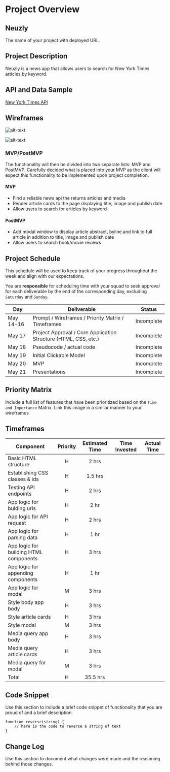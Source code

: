 # Project Overview

## Neuzly

The name of your project with deployed URL.

## Project Description

Neuzly is a news app that allows users to search for New York Times articles by keyword. 

## API and Data Sample

[New York Times API](https://developer.nytimes.com/apis)

## Wireframes

![alt-text](https://res.cloudinary.com/ditt6ekpx/image/upload/v1621217750/GA%20Project%201/iPhone_12_Pro_Max_1_vsg616.png "Image of main view of app")

![alt-text](https://res.cloudinary.com/ditt6ekpx/image/upload/v1621217750/GA%20Project%201/iPhone_12_Pro_Max_2_fxh5gw.png "Image of modal window")

### MVP/PostMVP

The functionality will then be divided into two separate lists: MVP and PostMVP.  Carefully decided what is placed into your MVP as the client will expect this functionality to be implemented upon project completion.  

#### MVP 
- Find a reliable news api the returns articles and media
- Render article cards to the page displaying title, image and publish date
- Allow users to search for articles by keyword

#### PostMVP  

- Add modal window to display article abstract, byline and link to full article in addition to title, image and publish date
- Allow users to search book/movie reviews

## Project Schedule

This schedule will be used to keep track of your progress throughout the week and align with our expectations.  

You are **responsible** for scheduling time with your squad to seek approval for each deliverable by the end of the corresponding day, excluding `Saturday` and `Sunday`.

|  Day | Deliverable | Status
|---|---| ---|
|May 14-16| Prompt / Wireframes / Priority Matrix / Timeframes | Incomplete
|May 17| Project Approval / Core Application Structure (HTML, CSS, etc.) | Incomplete
|May 18| Pseudocode / actual code | Incomplete
|May 19| Initial Clickable Model  | Incomplete
|May 20| MVP | Incomplete
|May 21| Presentations | Incomplete

## Priority Matrix

Include a full list of features that have been prioritized based on the `Time and Importance` Matrix.  Link this image in a similar manner to your wireframes

## Timeframes

| Component | Priority | Estimated Time | Time Invested | Actual Time |
| --- | :---: |  :---: | :---: | :---: |
| Basic HTML structure | H | 2 hrs |  |  |
| Establishing CSS classes & ids | H | 1.5 hrs |  |  |
| Testing API endpoints | H | 2 hrs |  |  |
| App logic for bulding urls | H | 2 hr | |  |  |
| App logic for API request | H | 2 hrs |  |  |
| App logic for parsing data | H | 1 hr |  |  |
| App logic for building HTML components | H | 3 hrs |  |
| App logic for appending components | H | 1 hr |  |  |
| App logic for modal | M | 3 hrs |  |  |
| Style body app body | H | 3 hrs |  |  |
| Style article cards | H | 3 hrs |  |  |
| Style modal | M | 3 hrs |  |  |
| Media query app body | H | 3 hrs |  |  |
| Media query article cards | H | 3 hrs |  |  |
| Media query for modal | M | 3 hrs |  |  |
| Total | H | 35.5 hrs|  |  |

## Code Snippet

Use this section to include a brief code snippet of functionality that you are proud of and a brief description.  

```
function reverse(string) {
	// here is the code to reverse a string of text
}
```

## Change Log
 Use this section to document what changes were made and the reasoning behind those changes.  







